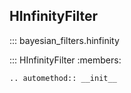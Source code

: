 ## HInfinityFilter

::: bayesian_filters.hinfinity

::: HInfinityFilter
    :members:

    .. automethod:: __init__
